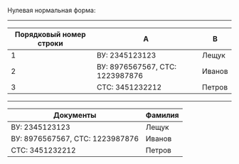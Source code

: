 Нулевая нормальная форма:

________

Порядковый номер строки | A | B
--- | --- | ---
1 | ВУ: 2345123123 | Лещук 
2 | ВУ: 8976567567, СТС: 1223987876 | Иванов 
3 | СТС: 3451232212 | Петров 

________


Документы | Фамилия
--- | ---
ВУ: 2345123123 | Лещук
ВУ: 8976567567, СТС: 1223987876 | Иванов
СТС: 3451232212 | Петров 
